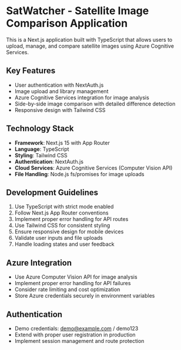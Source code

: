 <!-- Use this file to provide workspace-specific custom instructions to Copilot. For more details, visit https://code.visualstudio.com/docs/copilot/copilot-customization#_use-a-githubcopilotinstructionsmd-file -->

# SatWatcher - Satellite Image Comparison Application

This is a Next.js application built with TypeScript that allows users to upload, manage, and compare satellite images using Azure Cognitive Services.

## Key Features
- User authentication with NextAuth.js
- Image upload and library management
- Azure Cognitive Services integration for image analysis
- Side-by-side image comparison with detailed difference detection
- Responsive design with Tailwind CSS

## Technology Stack
- **Framework**: Next.js 15 with App Router
- **Language**: TypeScript
- **Styling**: Tailwind CSS
- **Authentication**: NextAuth.js
- **Cloud Services**: Azure Cognitive Services (Computer Vision API)
- **File Handling**: Node.js fs/promises for image uploads

## Development Guidelines
1. Use TypeScript with strict mode enabled
2. Follow Next.js App Router conventions
3. Implement proper error handling for API routes
4. Use Tailwind CSS for consistent styling
5. Ensure responsive design for mobile devices
6. Validate user inputs and file uploads
7. Handle loading states and user feedback

## Azure Integration
- Use Azure Computer Vision API for image analysis
- Implement proper error handling for API failures
- Consider rate limiting and cost optimization
- Store Azure credentials securely in environment variables

## Authentication
- Demo credentials: demo@example.com / demo123
- Extend with proper user registration in production
- Implement session management and route protection

